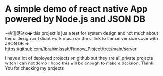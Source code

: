 # A simple demo of react native  App powered by Node.js and JSON DB
⌢䘠湩潮≷ഠ�
 this project is jus a test for system design and not much about the ui design as I didnt work much on the ui 
link to the server side code with JSON DB => https://github.com/IbrahimIssah/Finnow_Project/tree/main/server


I have a lot of deployed projects on github but they are all private projects witch I can not demo I hope this will be enough to make a decision, Thank You for checking my projects
